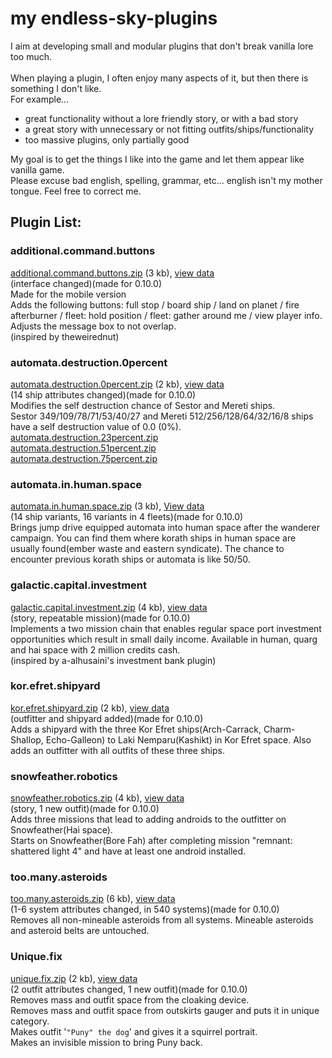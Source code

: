 # **my endless-sky-plugins**
I aim at developing small and modular plugins that don't break vanilla lore too much.<br><br>
When playing a plugin, I often enjoy many aspects of it, but then there is something I don't like.<br>
For example... <br>
<ul><li>great functionality without a lore friendly story, or with a bad story</li>
<li>a great story with unnecessary or not fitting outfits/ships/functionality</li>
<li>too massive plugins, only partially good</li></ul>
My goal is to get the things I like into the game and let them appear like vanilla game.<br>
Please excuse bad english, spelling, grammar, etc... english isn't my mother tongue. Feel free to correct me.


## Plugin List:<br>

### additional.command.buttons
[additional.command.buttons.zip](https://github.com/zuckung/endless-sky-plugins/releases/download/Latest/additional.command.buttons.zip) (3 kb), [view data](https://github.com/zuckung/endless-sky-plugins/tree/main/myplugins/additional%20command%20buttons/data)<br>
(interface changed)(made for 0.10.0)<br>
Made for the mobile version<br>
Adds the following buttons: full stop / board ship / land on planet / fire afterburner / fleet: hold position / fleet: gather around me / view player info.<br>
Adjusts the message box to not overlap.<br>
(inspired by theweirednut)

### automata.destruction.0percent
[automata.destruction.0percent.zip](https://github.com/zuckung/endless-sky-plugins/releases/download/Latest/automata.destruction.0percent.zip) (2 kb), [view data](https://github.com/zuckung/endless-sky-plugins/tree/main/myplugins/automata%20destruction%200percent/data)<br>
(14 ship attributes changed)(made for 0.10.0)<br>
Modifies the self destruction chance of Sestor and Mereti ships.<br>
Sestor 349/109/78/71/53/40/27 and Mereti 512/256/128/64/32/16/8 ships have a self destruction value of 0.0 (0%).<br>
[automata.destruction.23percent.zip](https://github.com/zuckung/endless-sky-plugins/releases/download/Latest/automata.destruction.23percent.zip)<br>
[automata.destruction.51percent.zip](https://github.com/zuckung/endless-sky-plugins/releases/download/Latest/automata.destruction.51percent.zip)<br>
[automata.destruction.75percent.zip](https://github.com/zuckung/endless-sky-plugins/releases/download/Latest/automata.destruction.75percent.zip)

### automata.in.human.space
[automata.in.human.space.zip](https://github.com/zuckung/endless-sky-plugins/releases/download/Latest/automata.in.human.space.zip) (3 kb), [View data](https://github.com/zuckung/endless-sky-plugins/tree/main/myplugins/automata%20in%20human%20space/data)<br>
(14 ship variants, 16 variants in 4 fleets)(made for 0.10.0)<br>
Brings jump drive equipped automata into human space after the wanderer campaign. 
You can find them where korath ships in human space are usually found(ember waste and eastern syndicate). 
The chance to encounter previous korath ships or automata is like 50/50.

### galactic.capital.investment
[galactic.capital.investment.zip](https://github.com/zuckung/endless-sky-plugins/releases/download/Latest/galactic.capital.investment.zip) (4 kb), [view data](https://github.com/zuckung/endless-sky-plugins/tree/main/myplugins/galactic%20capital%20investment/data)<br>
(story, repeatable mission)(made for 0.10.0)<br>
Implements a two mission chain that enables regular space port investment opportunities which result in small daily income. 
Available in human, quarg and hai space with 2 million credits cash.<br>
(inspired by a-alhusaini's investment bank plugin)

### kor.efret.shipyard
[kor.efret.shipyard.zip](https://github.com/zuckung/endless-sky-plugins/releases/download/Latest/kor.efret.shipyard.zip) (2 kb), [view data](https://github.com/zuckung/endless-sky-plugins/tree/main/myplugins/kor%20efret%20shipyard/data)<br>
(outfitter and shipyard added)(made for 0.10.0)<br>
Adds a shipyard with the three Kor Efret ships(Arch-Carrack, Charm-Shallop, Echo-Galleon) to Laki Nemparu(Kashikt) in Kor Efret space. Also adds an outfitter with all outfits of these three ships.

### snowfeather.robotics
[snowfeather.robotics.zip](https://github.com/zuckung/endless-sky-plugins/releases/download/Latest/snowfeather.robotics.zip) (4 kb), [view data](https://github.com/zuckung/endless-sky-plugins/tree/main/myplugins/snowfeather%20robotics/data)<br>
(story, 1 new outfit)(made for 0.10.0)<br>
Adds three missions that lead to adding androids to the outfitter on Snowfeather(Hai space).<br>
Starts on Snowfeather(Bore Fah) after completing mission "remnant: shattered light 4" and have at least one android installed.

### too.many.asteroids
[too.many.asteroids.zip](https://github.com/zuckung/endless-sky-plugins/releases/download/Latest/too.many.asteroids.zip) (6 kb), [view data](https://github.com/zuckung/endless-sky-plugins/tree/main/myplugins/too%20many%20asteroids/data)<br>
(1-6 system attributes changed, in 540 systems)(made for 0.10.0)<br>
Removes all non-mineable asteroids from all systems. Mineable asteroids and asteroid belts are untouched.

### Unique.fix
[unique.fix.zip](https://github.com/zuckung/endless-sky-plugins/releases/download/Latest/unique.fix.zip) (2 kb), [view data](https://github.com/zuckung/endless-sky-plugins/tree/main/myplugins/unique%20fix/data)<br>
(2 outfit attributes changed, 1 new outfit)(made for 0.10.0)<br>
Removes mass and outfit space from the cloaking device.<br>
Removes mass and outfit space from outskirts gauger and puts it in unique category.<br>
Makes outfit '`"Puny" the dog`' and gives it a squirrel portrait.<br>
Makes an invisible mission to bring Puny back.
